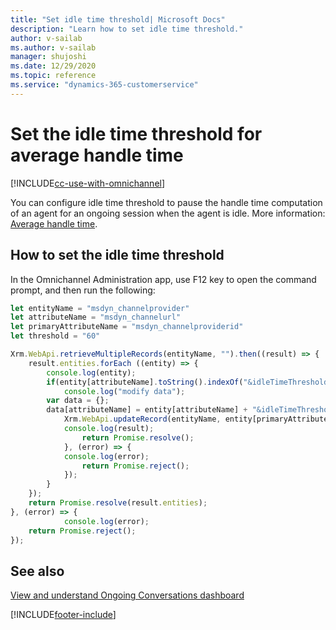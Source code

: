 ```yaml
---
title: "Set idle time threshold| Microsoft Docs"
description: "Learn how to set idle time threshold."
author: v-sailab
ms.author: v-sailab
manager: shujoshi
ms.date: 12/29/2020
ms.topic: reference
ms.service: "dynamics-365-customerservice"
---
```


# Set the idle time threshold for average handle time

[!INCLUDE[cc-use-with-omnichannel](../includes/cc-use-with-omnichannel.md)]

You can configure idle time threshold to pause the handle time computation of an agent for an ongoing session when the agent is idle. More information: [Average handle time](intraday-insights-dashboard.md#average-handle-time).


## How to set the idle time threshold

In the Omnichannel Administration app, use F12 key to open the command prompt, and then run the following:

```JavaScript
let entityName = "msdyn_channelprovider"
let attributeName = "msdyn_channelurl"
let primaryAttributeName = "msdyn_channelproviderid"
let threshold = "60"

Xrm.WebApi.retrieveMultipleRecords(entityName, "").then((result) => {
	result.entities.forEach ((entity) => {
		console.log(entity);
		if(entity[attributeName].toString().indexOf("&idleTimeThreshold") == -1) {
			console.log("modify data");
		var data = {};
		data[attributeName] = entity[attributeName] + "&idleTimeThreshold=" + threshold;
			Xrm.WebApi.updateRecord(entityName, entity[primaryAttributeName], data).then((result) => {
			console.log(result);
				return Promise.resolve();
			}, (error) => {
			console.log(error);
				return Promise.reject();
			});
		}
	});
	return Promise.resolve(result.entities);
}, (error) => {
			console.log(error);
	return Promise.reject();
});
```

## See also

[View and understand Ongoing Conversations dashboard](ongoing-conversations-dashboard.md)

[!INCLUDE[footer-include](../includes/footer-banner.md)]